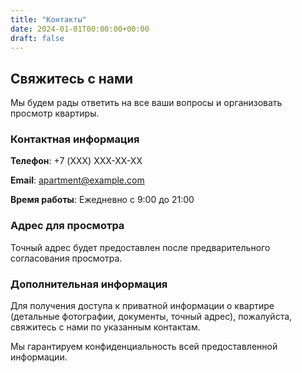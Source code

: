 ```yaml
---
title: "Контакты"
date: 2024-01-01T00:00:00+00:00
draft: false
---
```


## Свяжитесь с нами

Мы будем рады ответить на все ваши вопросы и организовать просмотр квартиры.

### Контактная информация

**Телефон**: +7 (XXX) XXX-XX-XX

**Email**: apartment@example.com

**Время работы**: Ежедневно с 9:00 до 21:00

### Адрес для просмотра

Точный адрес будет предоставлен после предварительного согласования просмотра.

### Дополнительная информация

Для получения доступа к приватной информации о квартире (детальные фотографии, документы, точный адрес), пожалуйста, свяжитесь с нами по указанным контактам.

Мы гарантируем конфиденциальность всей предоставленной информации.
